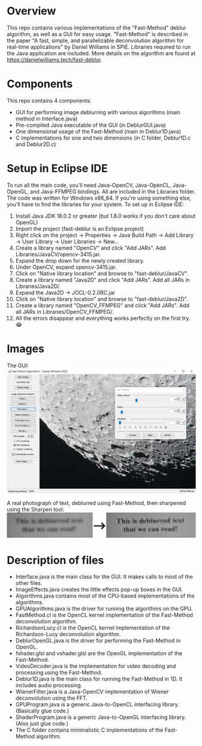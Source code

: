 # Overview
This repo contains various implementations of the "Fast-Method" deblur algorithm, as well as a GUI for easy usage.
"Fast-Method" is described in the paper "A fast, simple, and parallelizable deconvolution algorithm for real-time applications" by Daniel Williams in SPIE.
Libraries required to run the Java application are included.
More details on the algorithm are found at https://danielwilliams.tech/fast-deblur.

# Components
This repo contains 4 components:
- GUI for performing image deblurring with various algorithms (main method in Interface.java)
- Pre-compiled Java executable of the GUI (in DeblurGUI.java)
- One dimensional usage of the Fast-Method  (main in Deblur1D.java)
- C implementations for one and two dimensions (in C folder, Deblur1D.c and Deblur2D.c)

# Setup in Eclipse IDE
To run all the main code, you'll need Java-OpenCV, Java-OpenCL, Java-OpenGL, and Java-FFMPEG bindings.  All are included in the Libraries folder.
The code was written for Windows x86_64.  If you're using something else, you'll have to find the libraries for your system.
To set up in Eclipse IDE:
1. Install Java JDK 18.0.2 or greater (but 1.8.0 works if you don't care about OpenGL)
1. Import the project (fast-deblur is an Eclipse project)
1. Right click on the project -> Properties -> Java Build Path -> Add Library -> User Library -> User Libraries -> New...
1. Create a library named "OpenCV" and click "Add JARs".  Add Libraries/JavaCV/opencv-3415.jar.
1. Expand the drop down for the newly created library.
1. Under OpenCV, expand opencv-3415.jar.
1. Click on "Native library location" and browse to "fast-deblur/JavaCV".
1. Create a library named "Java2D" and click "Add JARs".  Add all JARs in Libraries/Java2D/.
1. Expand the Java2D -> JOCL-0.2.0RC.jar
1. Click on "Native library location" and browse to "fast-deblur/Java2D".
1. Create a library named "OpenCV_FFMPEG" and click "Add JARs".  Add all JARs in Libraries/OpenCV_FFMPEG/.
1. All the errors disappear and everything works perfectly on the first try. :joy:

# Images
The GUI:
![Screenshot of the GUI](/Images/GUI_1.png)

A real photograph of text, deblurred using Fast-Method, then sharpened using the Sharpen tool:
![Blurry text on left, deblurred text on right](/Images/FastMethod_Example.png)

# Description of files
- Interface.java is the main class for the GUI.  It makes calls to most of the other files.
- ImageEffects.java creates the little effects pop-up boxes in the GUI.
- Algorithms.java contains most of the CPU-based implementations of the algorithms.
- GPUAlgorithms.java is the driver for running the algorithms on the GPU.
- FastMethod.cl is the OpenCL kernel implementation of the Fast-Method deconvolution algorithm.
- RichardsonLucy.cl is the OpenCL kernel implementation of the Richardson-Lucy deconvolution algorithm.
- DeblurOpenGL.java is the driver for performing the Fast-Method in OpenGL.
- fshader.glsl and vshader.glsl are the OpenGL implementation of the Fast-Method.
- VideoDecoder.java is the implementation for video decoding and processing using the Fast-Method.
- Deblur1D.java is the main class for running the Fast-Method in 1D.  It includes audio processing.
- WienerFilter.java is a Java-OpenCV implementation of Wiener deconvolution using the FFT.
- GPUProgram.java is a generic Java-to-OpenCL interfacing library.  (Basically glue code.)
- ShaderProgram.java is a generic Java-to-OpenGL interfacing library.  (Also just glue code.)
- The C folder contains minimalistic C implementations of the Fast-Method algorithm.
